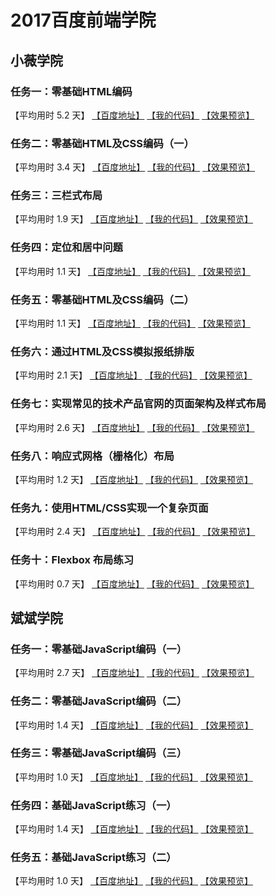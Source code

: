 # 2017百度前端学院

## 小薇学院
### 任务一：零基础HTML编码

【平均用时 5.2 天】
[【百度地址】](http://ife.baidu.com/course/detail/id/90)
[【我的代码】](https://github.com/baoyuzhang/IFE2017/tree/master/IFE_xiaowei/IFE_xiaowei_task1)
[【效果预览】](https://baoyuzhang.github.io/IFE2017/IFE_xiaowei/IFE_xiaowei_task1/IFE_xiaowei_task1.html)

### 任务二：零基础HTML及CSS编码（一）

【平均用时 3.4 天】
[【百度地址】](http://ife.baidu.com/course/detail/id/92)
[【我的代码】](https://github.com/baoyuzhang/IFE2017/tree/master/IFE_xiaowei/IFE_xiaowei_task2)
[【效果预览】](https://baoyuzhang.github.io/IFE2017/IFE_xiaowei/IFE_xiaowei_task2/IFE_xiaowei_task2.html)

### 任务三：三栏式布局

【平均用时 1.9 天】
[【百度地址】](http://ife.baidu.com/course/detail/id/94)
[【我的代码】](https://github.com/baoyuzhang/IFE2017/tree/master/IFE_xiaowei/IFE_xiaowei_task3)
[【效果预览】](https://baoyuzhang.github.io/IFE2017/IFE_xiaowei/IFE_xiaowei_task3/IFE_xiaowei_task3.html)

### 任务四：定位和居中问题

【平均用时 1.1 天】
[【百度地址】](http://ife.baidu.com/course/detail/id/95)
[【我的代码】](https://github.com/baoyuzhang/IFE2017/tree/master/IFE_xiaowei/IFE_xiaowei_task4)
[【效果预览】](https://baoyuzhang.github.io/IFE2017/IFE_xiaowei/IFE_xiaowei_task4/IFE_xiaowei_task4.html)

### 任务五：零基础HTML及CSS编码（二）

【平均用时 1.1 天】
[【百度地址】](http://ife.baidu.com/course/detail/id/96)
[【我的代码】](https://github.com/baoyuzhang/IFE2017/tree/master/IFE_xiaowei/IFE_xiaowei_task5)
[【效果预览】](https://baoyuzhang.github.io/IFE2017/IFE_xiaowei/IFE_xiaowei_task5/IFE_xiaowei_task5.html)

### 任务六：通过HTML及CSS模拟报纸排版

【平均用时 2.1 天】
[【百度地址】](http://ife.baidu.com/course/detail/id/99)
[【我的代码】](https://github.com/baoyuzhang/IFE2017/tree/master/IFE_xiaowei/IFE_xiaowei_task6)
[【效果预览】](https://baoyuzhang.github.io/IFE2017/IFE_xiaowei/IFE_xiaowei_task6/IFE_xiaowei_task6.html)

### 任务七：实现常见的技术产品官网的页面架构及样式布局

【平均用时 2.6 天】
[【百度地址】](http://ife.baidu.com/course/detail/id/102)
[【我的代码】](https://github.com/baoyuzhang/IFE2017/tree/master/IFE_xiaowei/IFE_xiaowei_task7)
[【效果预览】](https://baoyuzhang.github.io/IFE2017/IFE_xiaowei/IFE_xiaowei_task7/IFE_xiaowei_task7.html)

### 任务八：响应式网格（栅格化）布局

【平均用时 1.2 天】
[【百度地址】](http://ife.baidu.com/course/detail/id/104)
[【我的代码】](https://github.com/baoyuzhang/IFE2017/tree/master/IFE_xiaowei/IFE_xiaowei_task8)
[【效果预览】](https://baoyuzhang.github.io/IFE2017/IFE_xiaowei/IFE_xiaowei_task8/IFE_xiaowei_task8.html)

### 任务九：使用HTML/CSS实现一个复杂页面

【平均用时 2.4 天】
[【百度地址】](http://ife.baidu.com/course/detail/id/113)
[【我的代码】](https://github.com/baoyuzhang/IFE2017/tree/master/IFE_xiaowei/IFE_xiaowei_task9)
[【效果预览】](https://baoyuzhang.github.io/IFE2017/IFE_xiaowei/IFE_xiaowei_task9/IFE_xiaowei_task9.html)

### 任务十：Flexbox 布局练习

【平均用时 0.7 天】
[【百度地址】](http://ife.baidu.com/course/detail/id/113)
[【我的代码】](https://github.com/baoyuzhang/IFE2017/tree/master/IFE_xiaowei/IFE_xiaowei_task10)
[【效果预览】](https://baoyuzhang.github.io/IFE2017/IFE_xiaowei/IFE_xiaowei_task10/IFE_xiaowei_task10.html)

## 斌斌学院
### 任务一：零基础JavaScript编码（一）

【平均用时 2.7 天】
[【百度地址】](http://ife.baidu.com/course/detail/id/93)
[【我的代码】](https://github.com/baoyuzhang/IFE2017/tree/master/IFE_binbin/IFE_binbin_task1)
[【效果预览】](https://baoyuzhang.github.io/IFE2017/IFE_binbin/IFE_binbin_task1/IFE_binbin_task1.html)

### 任务二：零基础JavaScript编码（二）

【平均用时 1.4 天】
[【百度地址】](http://ife.baidu.com/course/detail/id/91)
[【我的代码】](https://github.com/baoyuzhang/IFE2017/tree/master/IFE_binbin/IFE_binbin_task2)
[【效果预览】](https://baoyuzhang.github.io/IFE2017/IFE_binbin/IFE_binbin_task2/IFE_binbin_task2.html)

### 任务三：零基础JavaScript编码（三）

【平均用时 1.0 天】
[【百度地址】](http://ife.baidu.com/course/detail/id/98)
[【我的代码】](https://github.com/baoyuzhang/IFE2017/tree/master/IFE_binbin/IFE_binbin_task3)
[【效果预览】](https://baoyuzhang.github.io/IFE2017/IFE_binbin/IFE_binbin_task3/IFE_binbin_task3.html)

### 任务四：基础JavaScript练习（一）

【平均用时 1.4 天】
[【百度地址】](http://ife.baidu.com/course/detail/id/103)
[【我的代码】](https://github.com/baoyuzhang/IFE2017/tree/master/IFE_binbin/IFE_binbin_task4)
[【效果预览】](https://baoyuzhang.github.io/IFE2017/IFE_binbin/IFE_binbin_task4/IFE_binbin_task4.html)

### 任务五：基础JavaScript练习（二）

【平均用时 1.0 天】
[【百度地址】](http://ife.baidu.com/course/detail/id/105)
[【我的代码】](https://github.com/baoyuzhang/IFE2017/tree/master/IFE_binbin/IFE_binbin_task5)
[【效果预览】](https://baoyuzhang.github.io/IFE2017/IFE_binbin/IFE_binbin_task5/IFE_binbin_task5.html)
